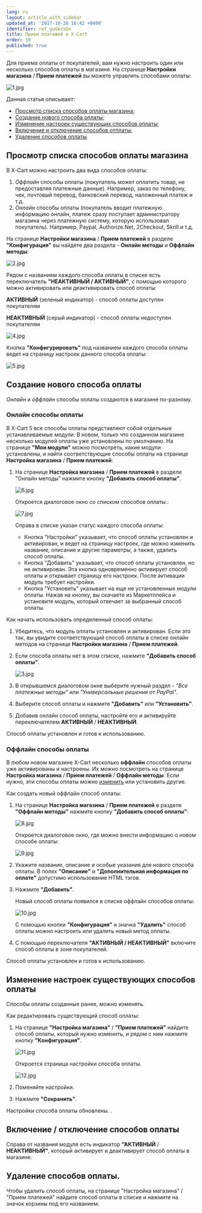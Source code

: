 ```yaml
---
lang: ru
layout: article_with_sidebar
updated_at: '2017-10-20 16:42 +0400'
identifier: ref_guGkzxGn
title: Прием платежей в X-Cart
order: 10
published: true
---
```

Для приема оплаты от покупателей, вам нужно настроить один или несколько способов оплаты в магазине. На странице **Настройки магазина** / **Прием платежей** вы можете управлять способами оплаты:

![1.jpg]({{site.baseurl}}/attachments/ref_guGkzxGn/1.jpg)

Данная статья описывает:

*   [Просмотр списка способов оплаты магазина](#viewingyour-stores-payment-methods-list);
*   [Создание нового способа оплаты](#adding-payment-methods);
*   [Изменение настроек существующих способов оплаты](#editing-existing-payment-methods);
*   [Включение и отключение способов отплаты](#enabling--disabling-payment-methods);
*   [Удаление способов оплаты](#deleting-payment-methods).

## Просмотр списка способов оплаты магазина

В X-Cart можно настроить два вида способов оплаты:

1.  _Оффлайн_ способы оплаты (покупатель может оплатить товар, не предоставляя платежные данные). Например, заказ по телефону, чек, почтовый перевод, банковский перевод, наложенный платеж и т.д.  
2.  _Онлайн_ способы оплаты (покупатель вводит платежную информацию онлайн, платеж сразу поступает администратору магазина через платежную систему, которую использовал покупатель). Например, Paypal, Authorize.Net, 2Checkout, Skrill и т.д.

На странице **Настройки магазина** / **Прием платежей** в разделе **"Конфигурация"** вы найдете два раздела - **Онлайн методы** и **Оффлайн методы**:

![2.jpg]({{site.baseurl}}/attachments/ref_guGkzxGn/2.jpg)

Рядом с названием каждого способа оплаты в списке есть переключатель **"НЕАКТИВНЫЙ / АКТИВНЫЙ"**, с помощью которого можно активировать или деактивировать способ оплаты: 

**АКТИВНЫЙ** (зеленый индикатор) - способ оплаты доступен покупателям

**НЕАКТИВНЫЙ** (серый индикатор) - способ оплаты недоступен покупателям

![4.jpg]({{site.baseurl}}/attachments/ref_guGkzxGn/4.jpg)

Кнопка **"Конфигурировать"** под названием каждого способа оплаты ведет на страницу настроек данного способа оплаты:

![5.jpg]({{site.baseurl}}/attachments/ref_guGkzxGn/5.jpg)

## Создание нового способа оплаты

_Онлайн_ и _оффлайн_ способы оплаты создаются в магазине по-разному. 

### Онлайн способы оплаты

В X-Cart 5 все способы оплаты представляют собой отдельные устанавливаемые модули. В новом, только что созданном магазине несколько модулей оплаты уже установлены по умолчанию. На странице **"Мои модули"** можно посмотреть, какие модули установлены, и найти соответствующие способы оплаты на странице **Настройка магазина** / **Прием платежей**:

1.  На странице **Настройка магазина** / **Прием платежей** в разделе "Онлайн методы" нажмите кнопку **"Добавить способ оплаты"**. 

    ![6.jpg]({{site.baseurl}}/attachments/ref_guGkzxGn/6.jpg)

    Откроется диалоговое окно со списком способов оплаты.:

    ![7.jpg]({{site.baseurl}}/attachments/ref_guGkzxGn/7.jpg)

    Справа в списке указан статус каждого способа оплаты:

    *   Кнопка "Настройки" указывает, что способ оплаты установлен и активирован, и ведет на страницу настроек, где можно изменить название, описание и другие параметры, а также, удалить способ оплаты. 
    *   Кнопка "Добавить" указывает, что способ оплаты установлен, но не активирован. Эта кнопка одновременно активирует способ оплаты и открывает страницу его настроек. После активации модуль требует настройки.
    *   Кнопка "Установить" указывает на еще не установленные модули оплаты. Нажав на кнопку, вы скачаете из Маркетплейса и установите модуль, который отвечает за выбранный способ оплаты. 

Как начать использовать определенный способ оплаты:

1.  Убедитесь, что модуль оплаты установлен и активирован. Если это так, вы увидите соответствующий способ оплаты в списке онлайн методов на странице **Настройки магазина** / **Прием платежей**.
2.  Если способа оплаты нет в этом списке, нажмите **"Добавить способ оплаты"**. 
    
    ![3.jpg]({{site.baseurl}}/attachments/ref_guGkzxGn/3.jpg)


3.  В открывшемся диалоговом окне выберите нужный раздел - _"Все платежные методы"_ или _"Универсальные решения от PayPal"_.
4.  Выберите способ оплаты и нажмите **"Добавить"** или **"Установить"**.
5.  Добавив онлайн способ оплаты, настройте его и активируйте переключателем **АКТИВНЫЙ** / **НЕАКТИВНЫЙ**.

Способ оплаты установлен и готов к использованию. 

### Оффлайн способы оплаты

В любом новом магазине X-Cart несколько **оффлайн** способов оплаты уже активированы и настроены. Их можно посмотреть на странице **Настройка магазина** / **Прием платежей** / **Оффлайн методы**. Если нужно, эти способы оплаты можно [изменить](#editing-existing-payment-methods) или установить другие.

Как создать новый оффлайн способ оплаты:

1.  На странице **Настройка магазина** / **Прием платежей**  в разделе **"Оффлайн методы"** нажмите кнопку **"Добавить способ оплаты"**:

    ![8.jpg]({{site.baseurl}}/attachments/ref_guGkzxGn/8.jpg)

    Откроется диалоговое окно, где можно внести  информацию о новом способе оплаты:

    ![9.jpg]({{site.baseurl}}/attachments/ref_guGkzxGn/9.jpg)

2.  Укажите название, описание и особые указания для нового способа оплаты. В полях **"Описание"** и **"Дополнительная информация по оплате"** допустимо использование HTML тэгов. 

3.  Нажмите **"Добавить"**.

    Новый способ оплаты появился в списке оффлайн способов оплаты:

    ![10.jpg]({{site.baseurl}}/attachments/ref_guGkzxGn/10.jpg)

    С помощью кнопки **"Конфигурация"** и значка **"Удалить"** способ оплаты можно настроить или удалить новый метод оплаты. 

4.  С помощью переключателя **"АКТИВНЫЙ / НЕАКТИВНЫЙ"**  включите способ оплаты в зоне покупателей.

Способ оплаты установлен и готов к использованию. 

## Изменение настроек существующих способов оплаты

Способы оплаты созданные ранее, можно изменять. 

Как редактировать существующий способ оплаты:

1.  На странице **"Настройка магазина"** / **"Прием платежей"** найдите способ оплаты, который нужно изменить, и рядом с ним нажмите кнопку **"Конфигурация"**. 

    ![11.jpg]({{site.baseurl}}/attachments/ref_guGkzxGn/11.jpg)

    Откроется страница настройки способа оплаты. 

    ![12.jpg]({{site.baseurl}}/attachments/ref_guGkzxGn/12.jpg)

2.  Поменяйте настройки.

3.  Нажмите **"Сохранить"**.

Настройки способа оплаты обновлены. .

## Включение / отключение способов оплаты

Справа от названия модуля есть индикатор  **"АКТИВНЫЙ** / **НЕАКТИВНЫЙ"**, который активирует и деактивирует способ оплаты в магазине. 

## Удаление способов оплаты.

Чтобы удалить способ оплаты, на странице "Настройка магазина" / "Прием платежей" найдите способ оплаты в списке и нажмите на значок корзины под его названием.
